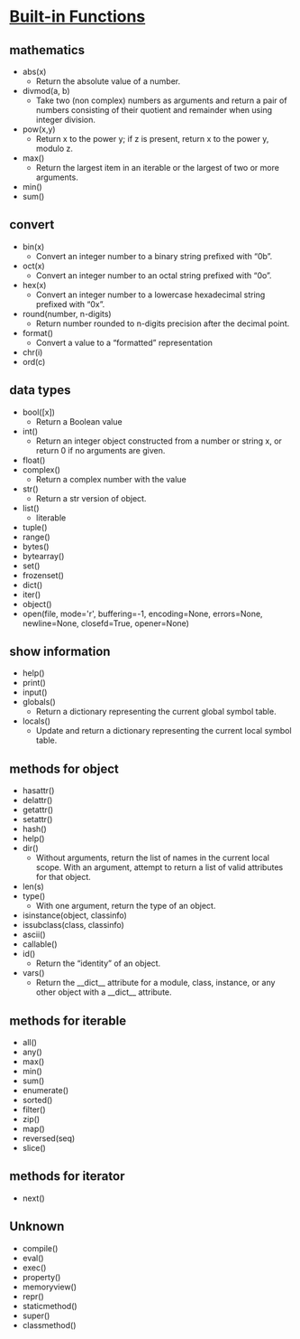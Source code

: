 [Built-in Functions](https://docs.python.org/3/library/functions.html)
====================
 
mathematics
------------
- abs(x)
    - Return the absolute value of a number.
- divmod(a, b)
    - Take two (non complex) numbers as arguments and return a pair of numbers consisting of their quotient and remainder when using integer division.
- pow(x,y)
    - Return x to the power y; if z is present, return x to the power y, modulo z.
- max()
    - Return the largest item in an iterable or the largest of two or more arguments.
- min()
- sum()
    
convert
-------
- bin(x)
    - Convert an integer number to a binary string prefixed with “0b”.
- oct(x)
    - Convert an integer number to an octal string prefixed with “0o”.
- hex(x)
    - Convert an integer number to a lowercase hexadecimal string prefixed with “0x”.
- round(number, n-digits)
    - Return number rounded to n-digits precision after the decimal point.
- format()
    - Convert a value to a “formatted” representation
- chr(i)
- ord(c)

data types
----------------
- bool([x])
    - Return a Boolean value
- int()
    - Return an integer object constructed from a number or string x, or return 0 if no arguments are given.
- float()
- complex()
    - Return a complex number with the value
- str()
    - Return a str version of object.
- list()
    - literable
- tuple()
- range()
- bytes()
- bytearray()
- set()
- frozenset()	
- dict()
- iter()
- object()
- open(file, mode='r', buffering=-1, encoding=None, errors=None, newline=None, closefd=True, opener=None)

show information
----------------
- help()
- print()
- input()
- globals()
    - Return a dictionary representing the current global symbol table.
- locals()
    - Update and return a dictionary representing the current local symbol table.

methods for object
------------------
- hasattr()
- delattr()
- getattr()
- setattr()
- hash()
- help()
- dir()
    - Without arguments, return the list of names in the current local scope. With an argument, attempt to return a list of valid attributes for that object.
- len(s)
- type()
    - With one argument, return the type of an object.
- isinstance(object, classinfo)
- issubclass(class, classinfo)
- ascii()
- callable()
- id()
    - Return the “identity” of an object.
- vars()
    - Return the \_\_dict__ attribute for a module, class, instance, or any other object with a \_\_dict__ attribute.

methods for iterable
--------------------
- all()
- any()
- max()
- min()
- sum()
- enumerate()
- sorted()
- filter()
- zip()
- map()
- reversed(seq)
- slice()

methods for iterator
--------------------
- next()

Unknown
-------
- compile()
- eval()
- exec()
- property()
- memoryview()
- repr()
- staticmethod()			
- super()
- classmethod()	